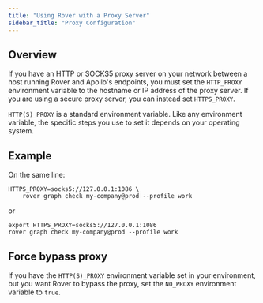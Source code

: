 ```yaml
---
title: "Using Rover with a Proxy Server"
sidebar_title: "Proxy Configuration"
---
```


## Overview

If you have an HTTP or SOCKS5 proxy server on your network between a host running Rover and Apollo's endpoints, you must set the `HTTP_PROXY` environment variable to the hostname or IP address of the proxy server. If you are using a secure proxy server, you can instead set `HTTPS_PROXY`.

`HTTP(S)_PROXY` is a standard environment variable. Like any environment variable, the specific steps you use to set it depends on your operating system.

## Example

On the same line:
```shell
HTTPS_PROXY=socks5://127.0.0.1:1086 \
    rover graph check my-company@prod --profile work
```

or

```shell
export HTTPS_PROXY=socks5://127.0.0.1:1086
rover graph check my-company@prod --profile work
```

## Force bypass proxy

If you have the `HTTP(S)_PROXY` environment variable set in your environment, but you want Rover to bypass the proxy, set the `NO_PROXY` environment variable to `true`.
